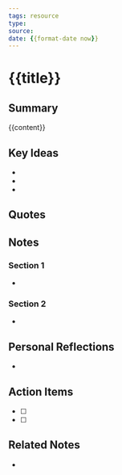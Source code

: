 ```yaml
---
tags: resource
type: 
source: 
date: {{format-date now}}
---
```


# {{title}}

## Summary
<!-- 2-3 sentence summary of the resource -->
{{content}}

## Key Ideas
<!-- Main concepts and takeaways -->
- 
- 
- 

## Quotes
<!-- Notable quotes or passages -->
> 

> 

## Notes
<!-- Section-by-section notes or thematic notes -->

### Section 1
- 

### Section 2
- 

## Personal Reflections
<!-- Your thoughts on the resource -->
- 

## Action Items
<!-- Things to do based on the resource -->
- [ ] 
- [ ] 

## Related Notes
<!-- Links to permanent notes and other related content -->
- 
